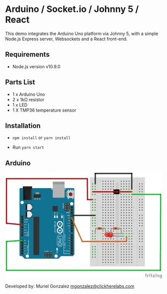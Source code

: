 # Arduino / Socket.io / Johnny 5 / React

This demo integrates the Arduino Uno platform via Johnny 5, with a simple Node.js Express server, Websockets and a React front-end. 

## Requirements
- Node.js version v10.9.0

## Parts List
- 1 x Arduino Uno
- 2 x 1kΩ resistor
- 1 x LED
- 1 X TMP36 temperature sensor

## Installation 
- `npm install` or `yarn install`

- Run `yarn start`

## Arduino
![alt text](src/assets/images/arduino_makerspace.png "LED on pin 13 (Arduino UNO)")

Developed by: Muriel Gonzalez mgonzalez@clickherelabs.com